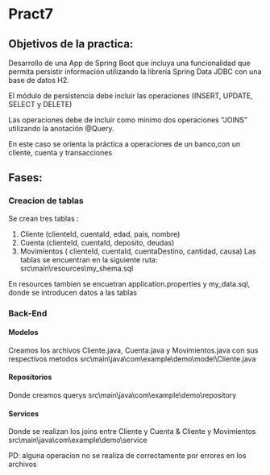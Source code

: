 # Pract7

## Objetivos de la practica:

Desarrollo de una App de Spring Boot que incluya una funcionalidad que permita persistir información utilizando la librería Spring Data JDBC con una base de datos H2.

El módulo de persistencia debe incluir las operaciones (INSERT, UPDATE,  SELECT y DELETE)

Las operaciones debe de incluir como mínimo dos operaciones “JOINS”  utilizando la anotación @Query.

En este caso se orienta la práctica a operaciones de un banco,con un cliente, cuenta y transacciones

## Fases:

### Creacion de tablas
 
Se crean tres tablas :
  1) Cliente (clienteId, cuentaId, edad, pais, nombre)
  2) Cuenta (clienteId, cuentaId, deposito, deudas)
  3) Movimientos ( clienteId, cuentaId, cuentaDestino, cantidad, causa)
Las tablas se encuentran en la siguiente ruta:
src\main\resources\my_shema.sql

En resources tambien se encuetran application.properties y my_data.sql, donde se introducen datos a las tablas

### Back-End

#### Modelos 
Creamos los archivos Cliente.java, Cuenta.java y Movimientos.java con sus respectivos metodos
src\main\java\com\example\demo\model\Cliente.java
#### Repositorios 
Donde creamos querys 
src\main\java\com\example\demo\repository
#### Services
Donde se realizan los joins entre Cliente y Cuenta & Cliente y Movimientos
src\main\java\com\example\demo\service

PD: alguna operacion no se realiza de correctamente por errores en los archivos

